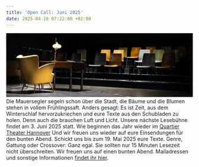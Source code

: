 ```yaml
---
title: 'Open Call: Juni 2025'
date: 2025-04-28 07:22:00 +02:00
---
```


![IMG_7040.jpg](/uploads/IMG_7040.jpg)
Die Mauersegler segeln schon über die Stadt, die Bäume und die Blumen stehen in vollem Frühlingssaft.
Anders gesagt: Es ist Zeit, aus dem Winterschlaf hervorzukriechen und eure Texte aus den Schubladen zu holen. Denn auch die brauchen Luft und Licht.
Unsere nächste Lesebühne findet am 3. Juni 2025 statt. Wie beginnen das Jahr wieder im [Quartier Theater Hannover](https://quartier-theater.de/) Und wir freuen uns wieder auf eure Einsendungen für den bunten Abend.
Schickt uns bis zum 19. Mai 2025 eure Texte. Genre, Gattung oder Crossover: Ganz egal. Sie sollten nur 15 Minuten Lesezeit nicht überschreiten. Wir freuen uns auf einen bunten Abend. Mailadressen und sonstige Informationen [findet ihr hier](https://lesebuehnetextgenuss.de/kontakt.html).
